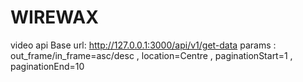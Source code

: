 # WIREWAX

video api Base url: http://127.0.0.1:3000/api/v1/get-data 
params : out_frame/in_frame=asc/desc , location=Centre , paginationStart=1 , paginationEnd=10

